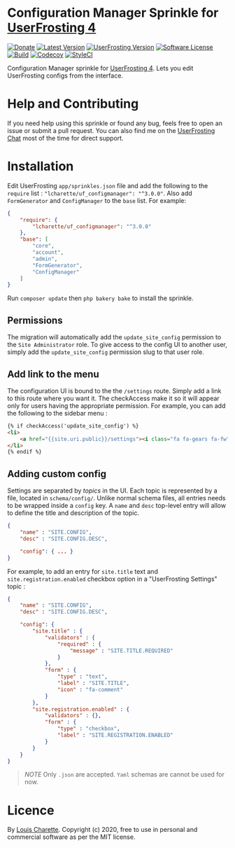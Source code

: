# Configuration Manager Sprinkle for [UserFrosting 4](https://www.userfrosting.com)

[![Donate][kofi-badge]][kofi]
[![Latest Version][releases-badge]][releases]
[![UserFrosting Version][uf-version]][uf]
[![Software License](https://img.shields.io/badge/license-MIT-brightgreen.svg)](LICENSE)
[![Build][build-badge]][build]
[![Codecov][codecov-badge]][codecov]
[![StyleCI][styleci-badge]][styleci]

[kofi]: https://ko-fi.com/A7052ICP
[kofi-badge]: https://img.shields.io/badge/Donate-Buy%20Me%20a%20Coffee-blue.svg
[releases]: https://github.com/lcharette/UF_ConfigManager/releases
[releases-badge]: https://img.shields.io/github/release/lcharette/UF_ConfigManager.svg
[uf-version]: https://img.shields.io/badge/UserFrosting->=%204.3-brightgreen.svg
[uf]: https://github.com/userfrosting/UserFrosting
[build]: https://github.com/lcharette/UF_ConfigManager/actions?query=workflow%3ABuild
[build-badge]: https://github.com/lcharette/UF_ConfigManager/workflows/Build/badge.svg?branch=master
[codecov]: https://codecov.io/gh/lcharette/UF_ConfigManager
[codecov-badge]: https://codecov.io/gh/lcharette/UF_ConfigManager/branch/master/graph/badge.svg
[styleci]: https://styleci.io/repos/76127967
[styleci-badge]: https://styleci.io/repos/76127967/shield?branch=master&style=flat

Configuration Manager sprinkle for [UserFrosting 4](https://www.userfrosting.com). Lets you edit UserFrosting configs from the interface.

# Help and Contributing

If you need help using this sprinkle or found any bug, feels free to open an issue or submit a pull request. You can also find me on the [UserFrosting Chat](https://chat.userfrosting.com/) most of the time for direct support.

# Installation

Edit UserFrosting `app/sprinkles.json` file and add the following to the `require` list : `"lcharette/uf_configmanager": "^3.0.0"`. Also add `FormGenerator` and `ConfigManager` to the `base` list. For example:

```json
{
    "require": {
        "lcharette/uf_configmanager": "^3.0.0"
    },
    "base": [
        "core",
        "account",
        "admin",
        "FormGenerator",
        "ConfigManager"
    ]
}
```

Run `composer update` then `php bakery bake` to install the sprinkle.

## Permissions
The migration will automatically add the `update_site_config` permission to the `Site Administrator` role. To give access to the config UI to another user, simply add the `update_site_config` permission slug to that user role.

## Add link to the menu
The configuration UI is bound to the the `/settings` route. Simply add a link to this route where you want it. The checkAccess make it so it will appear only for users having the appropriate permission. For example, you can add the following to the sidebar menu :

```html
{% if checkAccess('update_site_config') %}
<li>
    <a href="{{site.uri.public}}/settings"><i class="fa fa-gears fa-fw"></i> <span>{{ translate("SITE.CONFIG.MANAGER") }}</span></a>
</li>
{% endif %}
```

## Adding custom config

Settings are separated by _topics_ in the UI. Each topic is represented by a file, located in `schema/config/`. Unlike normal schema files, all entries needs to be wrapped inside a `config` key. A `name` and `desc` top-level entry will allow to define the title and description of the topic.

```json
{
    "name" : "SITE.CONFIG",
    "desc" : "SITE.CONFIG.DESC",

    "config": { ... }
}
```

For example, to add an entry for `site.title` text and `site.registration.enabled` checkbox option in a "UserFrosting Settings" topic :

```json
{
    "name" : "SITE.CONFIG",
    "desc" : "SITE.CONFIG.DESC",

    "config": {
        "site.title" : {
            "validators" : {
                "required" : {
                    "message" : "SITE.TITLE.REQUIRED"
                }
            },
            "form" : {
                "type" : "text",
                "label" : "SITE.TITLE",
                "icon" : "fa-comment"
            }
        },
        "site.registration.enabled" : {
            "validators" : {},
            "form" : {
                "type" : "checkbox",
                "label" : "SITE.REGISTRATION.ENABLED"
            }
        }
    }
}
```

> *NOTE* Only `.json` are accepted. `Yaml` schemas are cannot be used for now.

# Licence

By [Louis Charette](https://github.com/lcharette). Copyright (c) 2020, free to use in personal and commercial software as per the MIT license.
